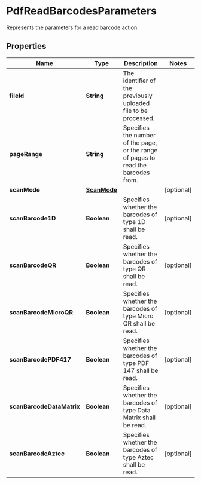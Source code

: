 

# PdfReadBarcodesParameters

Represents the parameters for a read barcode action.
## Properties

Name | Type | Description | Notes
------------ | ------------- | ------------- | -------------
**fileId** | **String** | The identifier of the previously uploaded file to be processed. | 
**pageRange** | **String** | Specifies the number of the page, or the range of pages to read the barcodes from. | 
**scanMode** | [**ScanMode**](ScanMode.md) |  |  [optional]
**scanBarcode1D** | **Boolean** | Specifies whether the barcodes of type 1D shall be read. |  [optional]
**scanBarcodeQR** | **Boolean** | Specifies whether the barcodes of type QR shall be read. |  [optional]
**scanBarcodeMicroQR** | **Boolean** | Specifies whether the barcodes of type Micro QR shall be read. |  [optional]
**scanBarcodePDF417** | **Boolean** | Specifies whether the barcodes of type PDF 147 shall be read. |  [optional]
**scanBarcodeDataMatrix** | **Boolean** | Specifies whether the barcodes of type Data Matrix shall be read. |  [optional]
**scanBarcodeAztec** | **Boolean** | Specifies whether the barcodes of type Aztec shall be read. |  [optional]



